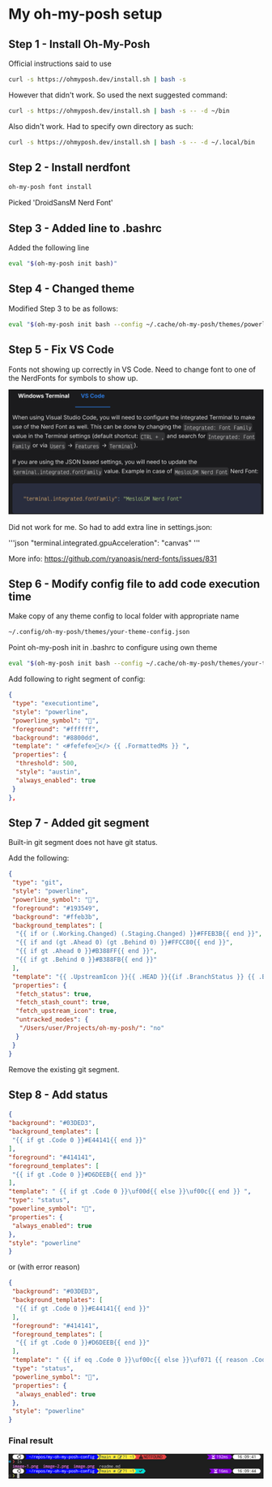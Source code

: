 # My oh-my-posh setup

## Step 1 - Install Oh-My-Posh

Official instructions said to use

```bash
curl -s https://ohmyposh.dev/install.sh | bash -s
```

However that didn't work. So used the next suggested command:

```bash
curl -s https://ohmyposh.dev/install.sh | bash -s -- -d ~/bin
```

Also didn't work. Had to specify own directory as such:

```bash
curl -s https://ohmyposh.dev/install.sh | bash -s -- -d ~/.local/bin
```

## Step 2 - Install nerdfont

```bash
oh-my-posh font install
```

Picked 'DroidSansM Nerd Font'

## Step 3 - Added line to .bashrc

Added the following line

```bash
eval "$(oh-my-posh init bash)"
```

## Step 4 - Changed theme

Modified Step 3 to be as follows:

```bash
eval "$(oh-my-posh init bash --config ~/.cache/oh-my-posh/themes/powerlevel10k_modern.omp.json)"
```

## Step 5 - Fix VS Code

Fonts not showing up correctly in VS Code. Need to change font to one of the NerdFonts for symbols to show up.

![Alt text](image.png)

Did not work for me. So had to add extra line in settings.json:

'''json
"terminal.integrated.gpuAcceleration": "canvas"
'''

More info: <https://github.com/ryanoasis/nerd-fonts/issues/831>

## Step 6 - Modify config file to add code execution time

Make copy of any theme config to local folder with appropriate name

```bash
~/.config/oh-my-posh/themes/your-theme-config.json
```

Point oh-my-posh init in .bashrc to configure using own theme

```bash
eval "$(oh-my-posh init bash --config ~/.cache/oh-my-posh/themes/your-theme-config.json)"
```

Add following to right segment of config:

```json
{
 "type": "executiontime",
 "style": "powerline",
 "powerline_symbol": "",
 "foreground": "#ffffff",
 "background": "#8800dd",
 "template": " <#fefefe></> {{ .FormattedMs }} ",
 "properties": {
  "threshold": 500,
  "style": "austin",
  "always_enabled": true
 }
},
```

## Step 7 - Added git segment

Built-in git segment does not have git status.

Add the following:

```json
{
 "type": "git",
 "style": "powerline",
 "powerline_symbol": "",
 "foreground": "#193549",
 "background": "#ffeb3b",
 "background_templates": [
  "{{ if or (.Working.Changed) (.Staging.Changed) }}#FFEB3B{{ end }}",
  "{{ if and (gt .Ahead 0) (gt .Behind 0) }}#FFCC80{{ end }}",
  "{{ if gt .Ahead 0 }}#B388FF{{ end }}",
  "{{ if gt .Behind 0 }}#B388FB{{ end }}"
 ],
 "template": "{{ .UpstreamIcon }}{{ .HEAD }}{{if .BranchStatus }} {{ .BranchStatus }}{{ end }}{{ if .Working.Changed }}  {{ .Working.String }}{{ end }}{{ if and (.Working.Changed) (.Staging.Changed) }} |{{ end }}{{ if .Staging.Changed }}  {{ .Staging.String }}{{ end }}{{ if gt .StashCount 0 }}  {{ .StashCount }}{{ end }}",
 "properties": {
  "fetch_status": true,
  "fetch_stash_count": true,
  "fetch_upstream_icon": true,
  "untracked_modes": {
   "/Users/user/Projects/oh-my-posh/": "no"
  }
 }
}
```

Remove the existing git segment.

## Step 8 - Add status

```json
{
"background": "#03DED3",
"background_templates": [
 "{{ if gt .Code 0 }}#E44141{{ end }}"
],
"foreground": "#414141",
"foreground_templates": [
 "{{ if gt .Code 0 }}#D6DEEB{{ end }}"
],
"template": " {{ if gt .Code 0 }}\uf00d{{ else }}\uf00c{{ end }} ",
"type": "status",
"powerline_symbol": "",
"properties": {
 "always_enabled": true
},
"style": "powerline"
}
```

or (with error reason)

```json
{
 "background": "#03DED3",
 "background_templates": [
  "{{ if gt .Code 0 }}#E44141{{ end }}"
 ],
 "foreground": "#414141",
 "foreground_templates": [
  "{{ if gt .Code 0 }}#D6DEEB{{ end }}"
 ],
 "template": " {{ if eq .Code 0 }}\uf00c{{ else }}\uf071 {{ reason .Code }}{{ end }} ",
 "type": "status",
 "powerline_symbol": "",
 "properties": {
  "always_enabled": true
 },
 "style": "powerline"
}
```

### Final result

![Alt text](image-3.png)
